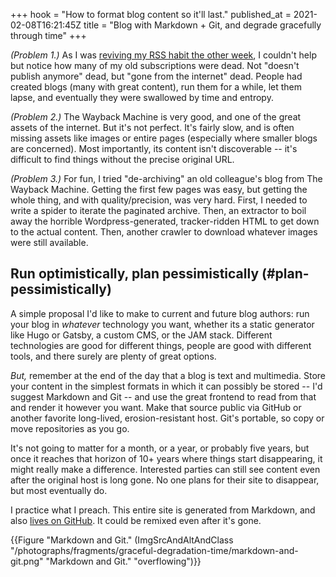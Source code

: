 +++
hook = "How to format blog content so it'll last."
published_at = 2021-02-08T16:21:45Z
title = "Blog with Markdown + Git, and degrade gracefully through time"
+++

_(Problem 1.)_ As I was [reviving my RSS habit the other week](/fragments/rss-abandon), I couldn't help but notice how many of my old subscriptions were dead. Not "doesn't publish anymore" dead, but "gone from the internet" dead. People had created blogs (many with great content), run them for a while, let them lapse, and eventually they were swallowed by time and entropy.

_(Problem 2.)_ The Wayback Machine is very good, and one of the great assets of the internet. But it's not perfect. It's fairly slow, and is often missing assets like images or entire pages (especially where smaller blogs are concerned). Most importantly, its content isn't discoverable -- it's difficult to find things without the precise original URL.

_(Problem 3.)_ For fun, I tried "de-archiving" an old colleague's blog from The Wayback Machine. Getting the first few pages was easy, but getting the whole thing, and with quality/precision, was very hard. First, I needed to write a spider to iterate the paginated archive. Then, an extractor to boil away the horrible Wordpress-generated, tracker-ridden HTML to get down to the actual content. Then, another crawler to download whatever images were still available.

## Run optimistically, plan pessimistically (#plan-pessimistically)

A simple proposal I'd like to make to current and future blog authors: run your blog in _whatever_ technology you want, whether its a static generator like Hugo or Gatsby, a custom CMS, or the JAM stack. Different technologies are good for different things, people are good with different tools, and there surely are plenty of great options.

_But,_ remember at the end of the day that a blog is text and multimedia. Store your content in the simplest formats in which it can possibly be stored -- I'd suggest Markdown and Git -- and use the great frontend to read from that and render it however you want. Make that source public via GitHub or another favorite long-lived, erosion-resistant host. Git's portable, so copy or move repositories as you go.

It's not going to matter for a month, or a year, or probably five years, but once it reaches that horizon of 10+ years where things start disappearing, it might really make a difference. Interested parties can still see content even after the original host is long gone. No one plans for their site to disappear, but most eventually do.

I practice what I preach. This entire site is generated from Markdown, and also [lives on GitHub](https://github.com/brandur/sorg). It could be remixed even after it's gone.

{{Figure "Markdown and Git." (ImgSrcAndAltAndClass "/photographs/fragments/graceful-degradation-time/markdown-and-git.png" "Markdown and Git." "overflowing")}}
